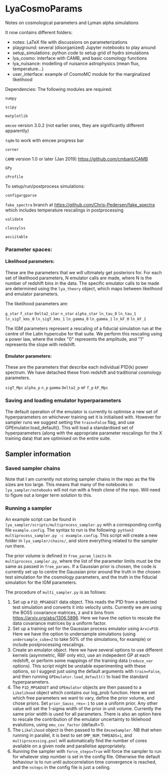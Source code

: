 # LyaCosmoParams
Notes on cosmological parameters and Lyman alpha simulations

It now contains different folders:
 - notes: LaTeX file with discussions on parameterizations
 - playground: several (disorganized) Jupyter notebooks to play around
 - setup_simulations: python code to setup grid of hydro simulations
 - lya_cosmo: interface with CAMB, and basic cosmology functions
 - lya_nuisance: modelling of nuisance astrophysics (mean flux, temperature...)
 - user_interface: example of CosmoMC module for the marginalized likelihood

Dependencies:
The following modules are required:

`numpy`

`scipy`

`matplotlib`

`emcee` version 3.0.2 (not earlier ones, they are significantly different apparently)

`tqdm` to work with emcee progress bar

`corner`

`CAMB` version 1.0 or later (Jan 2019) https://github.com/cmbant/CAMB

`GPy`

`cProfile`

To setup/run/postprocess simulations:

`configargparse`

`fake_spectra` branch at https://github.com/Chris-Pedersen/fake_spectra which includes temperature rescalings in postprocessing

`validate`

`classylss`

`asciitable`


### Parameter spaces:

#### Likelihood parameters:
These are the parameters that we will ultimately get posteriors for. For each set of likelihood parameters, N emulator calls are made, where N is the number of redshift bins in the data. The specific emulator calls to be made are determined using the `lya_theory` object, which maps between likelihood and emulator parameters.

The likelihood parameters are:

`g_star`
`f_star`
`Delta2_star`
`n_star`
`alpha_star`
`ln_tau_0`
`ln_tau_1`
`ln_sigT_kms_0`
`ln_sigT_kms_1`
`ln_gamma_0`
`ln_gamma_1`
`ln_kF_0`
`ln_kF_1`

The IGM parameters represent a rescaling of a fiducial simulation run at the centre of the Latin hypercube for that suite. We perform this rescaling using a power law, where the index "0" represents the amplitude, and "1" represents the slope with redshift.

#### Emulator parameters:
These are the parameters that describe each individual P1D(k) power spectrum. We have detached these from redshift and traditional cosmology parameters.

`sigT_Mpc`
`alpha_p`
`n_p`
`gamma`
`Delta2_p`
`mF`
`f_p`
`kF_Mpc`

### Saving and loading emulator hyperparameters
The default operation of the emulator is currently to optimise a new set of hyperparameters on whichever training set it is initialised with. However for sampler runs we suggest setting the `train=False` flag, and use GPEmulator.load_default(). This will load a standardised set of hyperparameters (along with the appropriate parameter rescalings for the X training data) that are optimised on the entire suite.

## Sampler information

### Saved sampler chains
Note that I am currently not storing sampler chains in the repo as the file sizes are too large. This means that many of the notebooks in `lya_sampler/notebooks` will not run with a fresh clone of the repo. Will need to figure out a longer term solution to this.

### Running a sampler
An example script can be found in `lya_sampler/scripts/multiprocess_sampler.py` with a corresponding config file `example.config`. The syntax to run is the following: `python3 multiprocess_sampler.py -c example.config`. This script will create a new folder in `lya_sampler/chains/`, and store everything related to the sampler run there.

The prior volume is defined in `free_param_limits` in `multiprocess_sampler.py`, where the list of the parameter limits must be the same as passed in `free_params`. If a Gaussian prior is chosen, the code is currently set up to centre the Gaussian prior around the truth in the chosen test simulation for the cosmology parameters, and the truth in the fiducial simulation for the IGM parameters.

The procedure of `multi_sampler.py` is as follows:
1. Set up a `P1D_MPGADGET` data object. This reads the P1D from a selected test simulation and converts it into velocity units. Currently we are using the BOSS covariance matrices, z and k bins from https://arxiv.org/abs/1306.5896. Here we have the option to rescale the data covariance matrices by a uniform factor.
2. Set up a training set for the Gaussian process emulator using `ArxivP1D`. Here we have the option to undersample simulations (using `undersample_cube=2` to take 50% of the simulations, for example) or include postprocessing rescalings.
3. Create an emulator object. Here we have several options to use different kernels (asymmetric, RBF only etc), use an indepedent GP at each redshift, or perform some mappings of the training data (`reduce_var` options). This script might be unstable experimenting with these options, so I suggest just using the default arguments with `train=False`, and then running `GPEmulator.load_default()` to load the standard hyperparameters.
4. The `P1D_MPGADGET` and `GPEmulator` objects are then passed to a `Likelihood` object which contains our log_prob function. Here we set which free parameters we want to vary, define the prior volume, and chose priors. Set `prior_Gauss_rms=-1` to use a uniform prior. Any other value will set the 1-sigma width of the prior in unit volume. Currently the same prior width is used for all parameters. There is also an option here to rescale the contribution of the emulator uncertainty to likliehood evalutions, using `emu_cov_factor` (default=1).
5. The `Likelihood` object is then passed to the `EmceeSampler`. NB that when running in parallel, it is best to set `OMP_NUM_THREADS=1`, and `multiprocessing.pool` will automatically find the number of cores available on a given node and parallelise appropriately.
6. Running the sampler with `force_steps=True` will force the sampler to run for whatever step number is set in the config file. Otherwise the default behaviour is to run until autocorrelation time convergence is reached, and the `nsteps` in the config file is just a ceiling.
